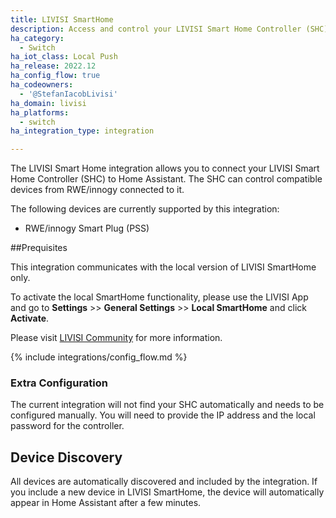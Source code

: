 ```yaml
---
title: LIVISI SmartHome
description: Access and control your LIVISI Smart Home Controller (SHC) and its connected RWE/innogy devices.
ha_category:
  - Switch
ha_iot_class: Local Push
ha_release: 2022.12
ha_config_flow: true
ha_codeowners:
  - '@StefanIacobLivisi'
ha_domain: livisi
ha_platforms:
  - switch
ha_integration_type: integration

---
```

The LIVISI Smart Home integration allows you to connect your LIVISI Smart Home Controller (SHC) to Home Assistant. The SHC can control compatible devices from RWE/innogy connected to it.
 
The following devices are currently supported by this integration:
 
- RWE/innogy Smart Plug (PSS)
 
##Prequisites
 
This integration communicates with the local version of LIVISI SmartHome only. 
 
To activate the local SmartHome functionality, please use the LIVISI App and go to **Settings** >> **General Settings** >> **Local SmartHome** and click **Activate**.
 
Please visit [LIVISI Community](https://community.livisi.de) for more information.
 
{% include integrations/config_flow.md %}
 
### Extra Configuration
 
The current integration will not find your SHC automatically and needs to be configured manually. You will need to provide the IP address and the local password for the controller.
 
## Device Discovery

All devices are automatically discovered and included by the integration. If you include a new device in LIVISI SmartHome, the device will automatically appear in Home Assistant after a few minutes.